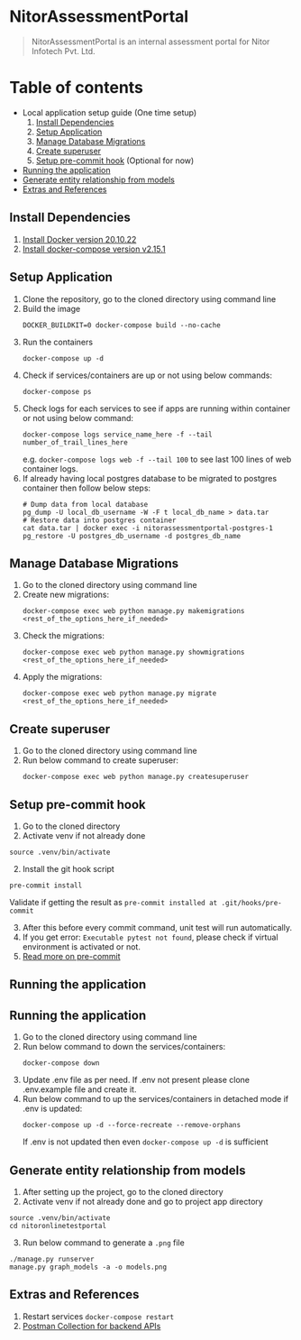 # NitorAssessmentPortal

> NitorAssessmentPortal is an internal assessment portal for Nitor Infotech Pvt. Ltd.


# Table of contents

* Local application setup guide (One time setup)
  1. [Install Dependencies](#install-dependencies)
  2. [Setup Application](#setup-application)
  3. [Manage Database Migrations](#manage-database-migrations)
  4. [Create superuser](#create-superuser)
  5. [Setup pre-commit hook](#setup-pre-commit-hook) (Optional for now)
* [Running the application](#running-the-application)
* [Generate entity relationship from models](#generate-entity-relationship-from-models)
* [Extras and References](#extras-and-references)


## Install Dependencies
1. [Install Docker version 20.10.22](https://docs.docker.com/engine/install/)
2. [Install docker-compose version v2.15.1](https://docs.docker.com/compose/install/)


## Setup Application

1. Clone the repository, go to the cloned directory using command line
2. Build the image
    ```
    DOCKER_BUILDKIT=0 docker-compose build --no-cache
    ```
3. Run the containers
    ```
    docker-compose up -d
    ```
4. Check if services/containers are up or not using below commands:
    ```
    docker-compose ps
    ```
5. Check logs for each services to see if apps are running within container or not using below command:
    ```
    docker-compose logs service_name_here -f --tail number_of_trail_lines_here
    ```
    e.g. `docker-compose logs web -f --tail 100` to see last 100 lines of web container logs.
6. If already having local postgres database to be migrated to postgres container then follow below steps:
    ```
    # Dump data from local database
    pg_dump -U local_db_username -W -F t local_db_name > data.tar
    # Restore data into postgres container
    cat data.tar | docker exec -i nitorassessmentportal-postgres-1 pg_restore -U postgres_db_username -d postgres_db_name
    ```


## Manage Database Migrations
1. Go to the cloned directory using command line
2. Create new migrations:
    ```
    docker-compose exec web python manage.py makemigrations <rest_of_the_options_here_if_needed>
    ```
2. Check the migrations:
    ```
    docker-compose exec web python manage.py showmigrations <rest_of_the_options_here_if_needed>
    ```
3. Apply the migrations:
    ```
    docker-compose exec web python manage.py migrate <rest_of_the_options_here_if_needed>
    ```


## Create superuser
1. Go to the cloned directory using command line
2. Run below command to create superuser:
    ```
    docker-compose exec web python manage.py createsuperuser
    ```


## Setup pre-commit hook

1. Go to the cloned directory
2. Activate venv if not already done
```
source .venv/bin/activate
```
2. Install the git hook script
```
pre-commit install
```
Validate if getting the result as `pre-commit installed at .git/hooks/pre-commit`

3. After this before every commit command, unit test will run automatically.
4. If you get error: `Executable pytest not found`, please check if virtual environment is activated or not.
5. [Read more on pre-commit](https://pre-commit.com/)


## Running the application

## Running the application
1. Go to the cloned directory using command line
2. Run below command to down the services/containers:
    ```
    docker-compose down
    ```
3. Update .env file as per need. If .env not present please clone .env.example file and create it.
3. Run below command to up the services/containers in detached mode if .env is updated:
    ```
    docker-compose up -d --force-recreate --remove-orphans
    ```
    If .env is not updated then even `docker-compose up -d` is sufficient


## Generate entity relationship from models

1. After setting up the project, go to the cloned directory
2. Activate venv if not already done and go to project app directory
```
source .venv/bin/activate
cd nitoronlinetestportal
```
3. Run below command to generate a `.png` file
```
./manage.py runserver
manage.py graph_models -a -o models.png
```


## Extras and References
1. Restart services `docker-compose restart`
2. [Postman Collection for backend APIs](NitorAssessmentPortal.postman_collection.json)
